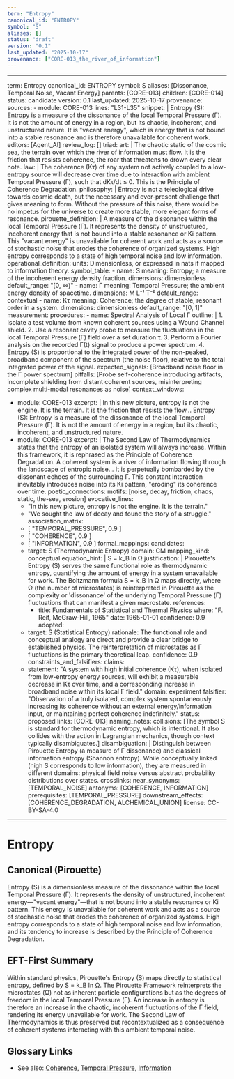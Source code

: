 ```yaml
---
term: "Entropy"
canonical_id: "ENTROPY"
symbol: "S"
aliases: []
status: "draft"
version: "0.1"
last_updated: "2025-10-17"
provenance: ["CORE-013_the_river_of_information"]
---
```


---
term: Entropy
canonical_id: ENTROPY
symbol: S
aliases: [Dissonance, Temporal Noise, Vacant Energy]
parents: [CORE-013]
children: [CORE-014]
status: candidate
version: 0.1
last_updated: 2025-10-17
provenance:
  sources:
    - module: CORE-013
      lines: "L31-L35"
      snippet: |
        Entropy (S): Entropy is a measure of the dissonance of the local Temporal Pressure (Γ). It is not the amount of energy in a region, but its chaotic, incoherent, and unstructured nature. It is "vacant energy", which is energy that is not bound into a stable resonance and is therefore unavailable for coherent work.
  editors: [Agent_AI]
  review_log: []
triad:
  art: |
    The chaotic static of the cosmic sea, the terrain over which the river of information must flow. It is the friction that resists coherence, the roar that threatens to drown every clear note.
  law: |
    The coherence (Kτ) of any system not actively coupled to a low-entropy source will decrease over time due to interaction with ambient Temporal Pressure (Γ), such that dKτ/dt ≤ 0. This is the Principle of Coherence Degradation.
  philosophy: |
    Entropy is not a teleological drive towards cosmic death, but the necessary and ever-present challenge that gives meaning to form. Without the pressure of this noise, there would be no impetus for the universe to create more stable, more elegant forms of resonance.
pirouette_definition: |
  A measure of the dissonance within the local Temporal Pressure (Γ). It represents the density of unstructured, incoherent energy that is not bound into a stable resonance or Ki pattern. This "vacant energy" is unavailable for coherent work and acts as a source of stochastic noise that erodes the coherence of organized systems. High entropy corresponds to a state of high temporal noise and low information.
operational_definition:
  units: Dimensionless, or expressed in nats if mapped to information theory.
  symbol_table:
    - name: S
      meaning: Entropy; a measure of the incoherent energy density fraction.
      dimensions: dimensionless
      default_range: "[0, ∞)"
    - name: Γ
      meaning: Temporal Pressure; the ambient energy density of spacetime.
      dimensions: M L⁻¹ T⁻²
      default_range: contextual
    - name: Kτ
      meaning: Coherence; the degree of stable, resonant order in a system.
      dimensions: dimensionless
      default_range: "[0, 1]"
  measurement:
    procedures:
      - name: Spectral Analysis of Local Γ
        outline: |
          1. Isolate a test volume from known coherent sources using a Wound Channel shield.
          2. Use a resonant cavity probe to measure the fluctuations in the local Temporal Pressure (Γ) field over a set duration τ.
          3. Perform a Fourier analysis on the recorded Γ(t) signal to produce a power spectrum.
          4. Entropy (S) is proportional to the integrated power of the non-peaked, broadband component of the spectrum (the noise floor), relative to the total integrated power of the signal.
        expected_signals: [Broadband noise floor in the Γ power spectrum]
        pitfalls: [Probe self-coherence introducing artifacts, incomplete shielding from distant coherent sources, misinterpreting complex multi-modal resonances as noise]
context_windows:
  - module: CORE-013
    excerpt: |
      In this new picture, entropy is not the engine. It is the terrain. It is the friction that resists the flow... Entropy (S): Entropy is a measure of the dissonance of the local Temporal Pressure (Γ). It is not the amount of energy in a region, but its chaotic, incoherent, and unstructured nature.
  - module: CORE-013
    excerpt: |
      The Second Law of Thermodynamics states that the entropy of an isolated system will always increase. Within this framework, it is rephrased as the Principle of Coherence Degradation. A coherent system is a river of information flowing through the landscape of entropic noise... It is perpetually bombarded by the dissonant echoes of the surrounding Γ. This constant interaction inevitably introduces noise into its Ki pattern, "eroding" its coherence over time.
poetic_connections:
  motifs: [noise, decay, friction, chaos, static, the-sea, erosion]
  evocative_lines:
    - "In this new picture, entropy is not the engine. It is the terrain."
    - "We sought the law of decay and found the story of a struggle."
  association_matrix:
    - [ "TEMPORAL_PRESSURE", 0.9 ]
    - [ "COHERENCE", 0.9 ]
    - [ "INFORMATION", 0.9 ]
formal_mappings:
  candidates:
    - target: S (Thermodynamic Entropy)
      domain: CM
      mapping_kind: conceptual
      equation_hint: |
        S = k_B ln Ω
      justification: |
        Pirouette's Entropy (S) serves the same functional role as thermodynamic entropy, quantifying the amount of energy in a system unavailable for work. The Boltzmann formula S = k_B ln Ω maps directly, where Ω (the number of microstates) is reinterpreted in Pirouette as the complexity or 'dissonance' of the underlying Temporal Pressure (Γ) fluctuations that can manifest a given macrostate.
      references:
        - title: Fundamentals of Statistical and Thermal Physics
          where: "F. Reif, McGraw-Hill, 1965"
          date: 1965-01-01
      confidence: 0.9
  adopted:
    - target: S (Statistical Entropy)
      rationale: The functional role and conceptual analogy are direct and provide a clear bridge to established physics. The reinterpretation of microstates as Γ fluctuations is the primary theoretical leap.
      confidence: 0.9
constraints_and_falsifiers:
  claims:
    - statement: "A system with high initial coherence (Kτ), when isolated from low-entropy energy sources, will exhibit a measurable decrease in Kτ over time, and a corresponding increase in broadband noise within its local Γ field."
      domain: experiment
      falsifier: "Observation of a truly isolated, complex system spontaneously increasing its coherence without an external energy/information input, or maintaining perfect coherence indefinitely."
      status: proposed
      links: [CORE-013]
naming_notes:
  collisions: [The symbol S is standard for thermodynamic entropy, which is intentional. It also collides with the action in Lagrangian mechanics, though context typically disambiguates.]
  disambiguation: |
    Distinguish between Pirouette Entropy (a measure of Γ dissonance) and classical information entropy (Shannon entropy). While conceptually linked (high S corresponds to low information), they are measured in different domains: physical field noise versus abstract probability distributions over states.
crosslinks:
  near_synonyms: [TEMPORAL_NOISE]
  antonyms: [COHERENCE, INFORMATION]
  prerequisites: [TEMPORAL_PRESSURE]
  downstream_effects: [COHERENCE_DEGRADATION, ALCHEMICAL_UNION]
license: CC-BY-SA-4.0
---

# Entropy

## Canonical (Pirouette)
Entropy (S) is a dimensionless measure of the dissonance within the local Temporal Pressure (Γ). It represents the density of unstructured, incoherent energy—"vacant energy"—that is not bound into a stable resonance or Ki pattern. This energy is unavailable for coherent work and acts as a source of stochastic noise that erodes the coherence of organized systems. High entropy corresponds to a state of high temporal noise and low information, and its tendency to increase is described by the Principle of Coherence Degradation.

## EFT-First Summary
Within standard physics, Pirouette's Entropy (S) maps directly to statistical entropy, defined by S = k_B ln Ω. The Pirouette Framework reinterprets the microstates (Ω) not as inherent particle configurations but as the degrees of freedom in the local Temporal Pressure (Γ). An increase in entropy is therefore an increase in the chaotic, incoherent fluctuations of the Γ field, rendering its energy unavailable for work. The Second Law of Thermodynamics is thus preserved but recontextualized as a consequence of coherent systems interacting with this ambient temporal noise.

## Glossary Links
- See also: [Coherence](./coherence.md), [Temporal Pressure](./temporal_pressure.md), [Information](./information.md)